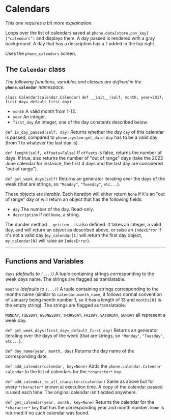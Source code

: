 # Calendars

*This one requires a bit more explaination.*

Loops over the list of calendars saved at `phone.data[store.pov_key]["calendars"]` and displays them.
A day passed is rendered with a gray background. 
A day that has a description has a `?` added in the top right.

Uses the `phone_calendars` screen.

## The `Calendar` class

*The following functions, variables and classes are defined in the* **`phone.calendar`** *namespace.*

`class Calendar(calendar.Calendar)`
`def __init__(self, month, year=2017, first_day=_default_first_day)`
- `month` A valid month from 1-12.
- `year` An integer.
- `first_day` An integer, one of the day constants described below.

`def is_day_passed(self, day)`
Returns whether the day `day` of this calendar is passed, compared to `phone.system.get_date`. `day` has to be a valid day (from 1 to whatever the last day is).

`def lenght(self, offsets=False)`
If `offsets` is false, returns the number of days. If true, also returns the number of "out of range" days (take the 2023 June calendar for instance, the first 4 days and the last day are considered "out of range").

`def get_week_days(self)`
Returns an generator iterating over the days of the week (that are strings, so `"Monday"`, `"Tuesday"`, `etc...`).

These objects are *iterable*. Each iteration will either return `None` if it's an "out of range" day or will return an object that has the following fields:
- `day` The number of the day. Read-only.
- `description` If not `None`, a string.

The dunder method `__getitem__` is also defined. It takes an integer, a valid day, and will return an object as described above, or raise an `IndexError` if it's not a valid day (`my_calendar[1]` will return the first day object, `my_calendar[0]` will raise an `IndexError`).

---
## Functions and Variables

`days` *(defaults to `(...)`)*
A tuple containing strings corresponding to the week days name. The strings are flagged as translatable.

`months` *(defaults to `(...)`)*
A tuple containing strings corresponding to the months name (similar to `calendar.month_name`, it follows normal convention of January being month number 1, so it has a length of 13 and `months[0]` is the empty string). The strings are flagged as translatable.

`MONDAY`, `TUESDAY`, `WEDNESDAY`, `THURSDAY`, `FRIDAY`, `SATURDAY`, `SUNDAY` all represent a week day.

`def get_week_days(first_day=_default_first_day)`
Returns an generator iterating over the days of the week (that are strings, so `"Monday"`, `"Tuesday"`, `etc...`).

`def day_name(year, month, day)`
Returns the day name of the corresponding date.

`def add_calendar(calendar, key=None)`
Adds the `phone.calendar.Calendar` `calendar` to the list of calendars for the `*character*` `key`.

`def add_calendar_to_all_characters(calendar)`
Same as above but for every `*character*` known at execution time. A copy of the calendar passed is used each time. The original calendar isn't added anywhere.

`def get_calendar(year, month, key=None)`
Returns the calendar for the `*character*` `key` that has the corresponding year and month number. `None` is returned if no such calendar was found.